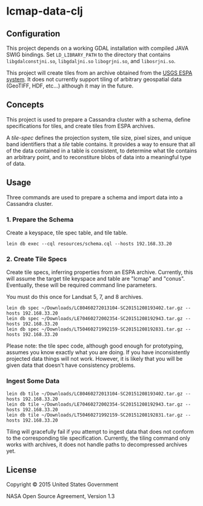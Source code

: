 # lcmap-data-clj

## Configuration

This project depends on a working GDAL installation with compiled JAVA SWIG bindings.
Set `LD_LIBRARY_PATH` to the directory that contains `libgdalconstjni.so`, `libgdaljni.so`
`libogrjni.so`, and `libosrjni.so`.

This project will create tiles from an archive obtained from the
[USGS ESPA system](http://espa.cr.usgs.gov/). It does not currently support tiling of
arbitrary geospatial data (GeoTIFF, HDF, etc...) although it may in the future.

## Concepts

This project is used to prepare a Cassandra cluster with a schema, define specifications
for tiles, and create tiles from ESPA archives.

A _tile-spec_ defines the projection system, tile size, pixel sizes, and unique band
identifiers that a _tile_ table contains. It provides a way to ensure that all of the
data contained in a table is consistent, to determine what tile contains an arbitrary
point, and to reconstiture blobs of data into a meaningful type of data.

## Usage

Three commands are used to prepare a schema and import data into a Cassandra cluster.

### 1. Prepare the Schema

Create a keyspace, tile spec table, and tile table.

```
lein db exec --cql resources/schema.cql --hosts 192.168.33.20
```

### 2. Create Tile Specs

Create tile specs, inferring properties from an ESPA archive. Currently,
this will assume the target tile keyspace and table are "lcmap" and "conus".
Eventually, these will be required command line parameters.

You must do this once for Landsat 5, 7, and 8 archives.

```
lein db spec ~/Downloads/LC80460272013104-SC20151208193402.tar.gz --hosts 192.168.33.20
lein db spec ~/Downloads/LE70460272002354-SC20151208192943.tar.gz --hosts 192.168.33.20
lein db spec ~/Downloads/LT50460271992159-SC20151208192831.tar.gz --hosts 192.168.33.20
```

Please note: the tile spec code, although good enough for prototyping, assumes
you know exactly what you are doing. If you have inconsistently projected data
things will not work. However, it is likely that you will be given data that
doesn't have consistency problems.

### Ingest Some Data

```
lein db tile ~/Downloads/LC80460272013104-SC20151208193402.tar.gz --hosts 192.168.33.20
lein db tile ~/Downloads/LE70460272002354-SC20151208192943.tar.gz --hosts 192.168.33.20
lein db tile ~/Downloads/LT50460271992159-SC20151208192831.tar.gz --hosts 192.168.33.20
```

Tiling will gracefully fail if you attempt to ingest data that does not conform
to the corresponding tile specification. Currently, the tiling command only
works with archives, it does not handle paths to decompressed archives yet.

## License

Copyright © 2015 United States Government

NASA Open Source Agreement, Version 1.3
